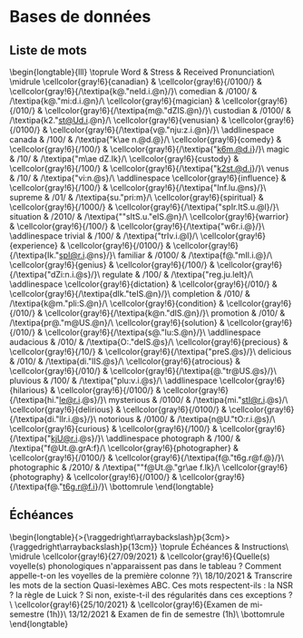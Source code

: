 
 
# Bases de données



##  Liste de mots 


\begin{longtable}{lll}
\toprule
Word & Stress & Received Pronunciation\\
\midrule
\cellcolor{gray!6}{canadian} & \cellcolor{gray!6}{/0100/} & \cellcolor{gray!6}{/\textipa{k@."neId.i.@n}/}\\
comedian & /0100/ & /\textipa{k@."mi:d.i.@n}/\\
\cellcolor{gray!6}{magician} & \cellcolor{gray!6}{/010/} & \cellcolor{gray!6}{/\textipa{m@."dZIS.@n}/}\\
custodian & /0100/ & /\textipa{k2."st@Ud.i.@n}/\\
\cellcolor{gray!6}{venusian} & \cellcolor{gray!6}{/0100/} & \cellcolor{gray!6}{/\textipa{v@."nju:z.i.@n}/}\\
\addlinespace
canada & /100/ & /\textipa{"k\ae n.@d.@}/\\
\cellcolor{gray!6}{comedy} & \cellcolor{gray!6}{/100/} & \cellcolor{gray!6}{/\textipa{"k6m.@d.i}/}\\
magic & /10/ & /\textipa{"m\ae dZ.Ik}/\\
\cellcolor{gray!6}{custody} & \cellcolor{gray!6}{/100/} & \cellcolor{gray!6}{/\textipa{"k2st.@d.i}/}\\
venus & /10/ & /\textipa{"vi:n.@s}/\\
\addlinespace
\cellcolor{gray!6}{influence} & \cellcolor{gray!6}{/100/} & \cellcolor{gray!6}{/\textipa{"Inf.lu.@ns}/}\\
supreme & /01/ & /\textipa{su."pri:m}/\\
\cellcolor{gray!6}{spiritual} & \cellcolor{gray!6}{/1000/} & \cellcolor{gray!6}{/\textipa{"spIr.ItS.u.@l}/}\\
situation & /2010/ & /\textipa{""sItS.u."eIS.@n}/\\
\cellcolor{gray!6}{warrior} & \cellcolor{gray!6}{/100/} & \cellcolor{gray!6}{/\textipa{"w6r.i.@}/}\\
\addlinespace
trivial & /100/ & /\textipa{"trIv.i.@l}/\\
\cellcolor{gray!6}{experience} & \cellcolor{gray!6}{/0100/} & \cellcolor{gray!6}{/\textipa{Ik."spI@r.i.@ns}/}\\
familiar & /0100/ & /\textipa{f@."mIl.i.@}/\\
\cellcolor{gray!6}{genius} & \cellcolor{gray!6}{/100/} & \cellcolor{gray!6}{/\textipa{"dZi:n.i.@s}/}\\
regulate & /100/ & /\textipa{"reg.ju.leIt}/\\
\addlinespace
\cellcolor{gray!6}{dictation} & \cellcolor{gray!6}{/010/} & \cellcolor{gray!6}{/\textipa{dIk."teIS.@n}/}\\
completion & /010/ & /\textipa{k@m."pli:S.@n}/\\
\cellcolor{gray!6}{condition} & \cellcolor{gray!6}{/010/} & \cellcolor{gray!6}{/\textipa{k@n."dIS.@n}/}\\
promotion & /010/ & /\textipa{pr@."m@US.@n}/\\
\cellcolor{gray!6}{solution} & \cellcolor{gray!6}{/010/} & \cellcolor{gray!6}{/\textipa{s@."lu:S.@n}/}\\
\addlinespace
audacious & /010/ & /\textipa{O:."deIS.@s}/\\
\cellcolor{gray!6}{precious} & \cellcolor{gray!6}{/10/} & \cellcolor{gray!6}{/\textipa{"preS.@s}/}\\
delicious & /010/ & /\textipa{di."lIS.@s}/\\
\cellcolor{gray!6}{atrocious} & \cellcolor{gray!6}{/010/} & \cellcolor{gray!6}{/\textipa{@."tr@US.@s}/}\\
pluvious & /100/ & /\textipa{"plu:v.i.@s}/\\
\addlinespace
\cellcolor{gray!6}{hilarious} & \cellcolor{gray!6}{/0100/} & \cellcolor{gray!6}{/\textipa{hi."le@r.i.@s}/}\\
mysterious & /0100/ & /\textipa{mi."stI@r.i.@s}/\\
\cellcolor{gray!6}{delirious} & \cellcolor{gray!6}{/0100/} & \cellcolor{gray!6}{/\textipa{di."lIr.i.@s}/}\\
notorious & /0100/ & /\textipa{n@U."tO:r.i.@s}/\\
\cellcolor{gray!6}{curious} & \cellcolor{gray!6}{/100/} & \cellcolor{gray!6}{/\textipa{"kjU@r.i.@s}/}\\
\addlinespace
photograph & /100/ & /\textipa{"f@Ut.@.grA:f}/\\
\cellcolor{gray!6}{photographer} & \cellcolor{gray!6}{/0100/} & \cellcolor{gray!6}{/\textipa{f@."t6g.r@f.@}/}\\
photographic & /2010/ & /\textipa{""f@Ut.@."gr\ae f.Ik}/\\
\cellcolor{gray!6}{photography} & \cellcolor{gray!6}{/0100/} & \cellcolor{gray!6}{/\textipa{f@."t6g.r@f.i}/}\\
\bottomrule
\end{longtable}



##  Échéances 


\begin{longtable}{>{\raggedright\arraybackslash}p{3cm}>{\raggedright\arraybackslash}p{13cm}}
\toprule
Échéances & Instructions\\
\midrule
\cellcolor{gray!6}{27/09/2021} & \cellcolor{gray!6}{Quelle(s) voyelle(s) phonologiques n'apparaissent pas dans le tableau ? Comment appelle-t-on les voyelles de la première colonne ?}\\
18/10/2021 & Transcrire les mots de la section Quasi-lexèmes ABC. Ces mots respectent-ils : la NSR ? la règle de Luick ? Si non, existe-t-il des régularités dans ces exceptions ?\\
\cellcolor{gray!6}{25/10/2021} & \cellcolor{gray!6}{Examen de mi-semestre (1h)}\\
13/12/2021 & Examen de fin de semestre (1h)\\
\bottomrule
\end{longtable}




